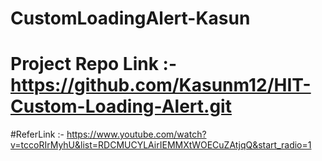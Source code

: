 # CustomLoadingAlert-Kasun


# Project Repo Link :- https://github.com/Kasunm12/HIT-Custom-Loading-Alert.git

#ReferLink :- https://www.youtube.com/watch?v=tccoRIrMyhU&list=RDCMUCYLAirIEMMXtWOECuZAtjqQ&start_radio=1
